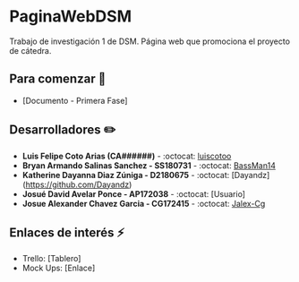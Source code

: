 # PaginaWebDSM
Trabajo de investigación 1 de DSM. Página web que promociona el proyecto de cátedra.

## Para comenzar :rocket:
* [Documento - Primera Fase] 

## Desarrolladores :pencil2:
* **Luis Felipe Coto Arias (CA######)** - :octocat: [luiscotoo](https://github.com/luiscotoo)
* **Bryan Armando Salinas Sanchez - SS180731** - :octocat: [BassMan14](https://github.com/BassMan14)
* **Katherine Dayanna Diaz Zúniga - D2180675** - :octocat: [Dayandz] (https://github.com/Dayandz)
* **Josué David Avelar Ponce - AP172038** - :octocat: [Usuario]
* **Josue Alexander Chavez Garcia - CG172415** - :octocat: [Jalex-Cg](https://github.com/Jalex-Cg)

## Enlaces de interés :zap:
* Trello: [Tablero]
* Mock Ups: [Enlace]
